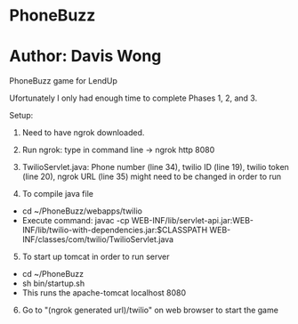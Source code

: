 # PhoneBuzz
# Author: Davis Wong
PhoneBuzz game for LendUp

Ufortunately I only had enough time to complete Phases 1, 2, and 3. 

Setup: 

1. Need to have ngrok downloaded.

2. Run ngrok: type in command line -> ngrok http 8080
  
3. 
	TwilioServlet.java:
		Phone number (line 34), twilio ID (line 19), twilio token (line 20), ngrok URL (line 35) might need to be changed in order to run

4. To compile java file

 - cd ~/PhoneBuzz/webapps/twilio
 - Execute command: javac -cp WEB-INF/lib/servlet-api.jar:WEB-INF/lib/twilio-with-dependencies.jar:$CLASSPATH WEB-INF/classes/com/twilio/TwilioServlet.java

5. To start up tomcat in order to run server
  - cd ~/PhoneBuzz
  - sh bin/startup.sh
  - This runs the apache-tomcat localhost 8080
  
6. Go to "(ngrok generated url)/twilio" on web browser to start the game
